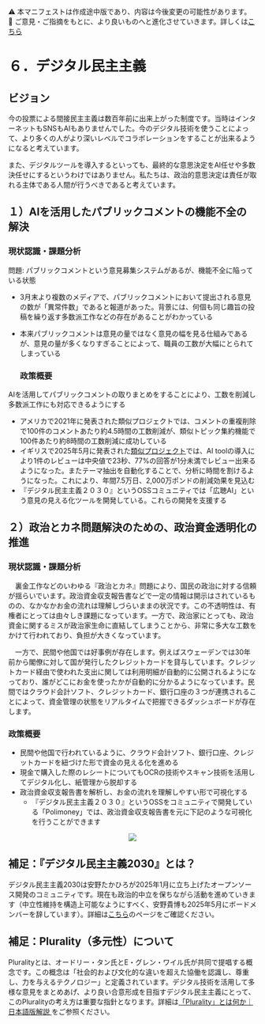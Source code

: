 ⚠️ 本マニフェストは作成途中版であり、内容は今後変更の可能性があります。  
💬 ご意見・ご指摘をもとに、より良いものへと進化させていきます。詳しくは[こちら](README.md#このマニフェスト自身もみんなの知恵を集めて改善していきます)

# ６．デジタル民主主義

## ビジョン

今の投票による間接民主主義は数百年前に出来上がった制度です。当時はインターネットもSNSもAIもありませんでした。今のデジタル技術を使うことによって、より多くの人がより深いレベルでコラボレーションをすることが出来るようになると考えています。

また、デジタルツールを導入するといっても、最終的な意思決定をAI任せや多数決任せにするというわけではありません。私たちは、政治的意思決定は責任が取れる主体である人間が行うべきであると考えています。

## １）AIを活用したパブリックコメントの機能不全の解決

### 現状認識・課題分析

問題: パブリックコメントという意見募集システムがあるが、機能不全に陥っている状態

* 3月末より複数のメディアで、パブリックコメントにおいて提出される意見の数が「異常件数」であると報道があった。背景には、何個も同じ趣旨の投稿を繰り返す多数派工作などの存在があることがわかっている  
* 本来パブリックコメントは意見の量ではなく意見の幅を見る仕組みであるが、意見の量が多くなりすぎることによって、職員の工数が大幅にとられてしまっている

  ### 政策概要

AIを活用してパブリックコメントの取りまとめをすることにより、工数を削減し多数派工作にも対応できるようにする

* アメリカで2021年に発表された類似プロジェクトでは、コメントの重複削除で100件のコメントあたり約4.5時間の工数削減が、類似トピック集約機能で100件あたり約8時間の工数削減に成功している  
* イギリスで2025年5月に発表された[類似プロジェクト](%20https://ai.gov.uk/blogs/evaluating-consult-an-ai-tool-for-enhanced-public-consultation-analysis/)では、AI toolの導入により1件のレビューは中央値で23秒、77%の回答が1分未満でレビュー出来るようになった。またテーマ抽出を自動化することで、分析に時間を割けるようになった。これにより、年間7.5万日、2,000万ポンドの削減効果を見込む  
* 『デジタル民主主義２０３０』というOSSコミュニティでは「広聴AI」という意見の見える化ツールを開発している。これらの開発を支援する

## ２）政治とカネ問題解決のための、政治資金透明化の推進

### 現状認識・課題分析

　裏金工作などのいわゆる『政治とカネ』問題により、国民の政治に対する信頼が揺らいでいます。政治資金収支報告書などで一定の情報は開示はされているものの、なかなかお金の流れは理解しづらいままの状況です。この不透明性は、有権者にとっては由々しき課題になっています。一方で、政治家にとっても、政治資金に関するミスが政治家生命に直結してしまうことから、非常に多大な工数をかけて行われており、負担が大きくなっています。

　一方で、民間や他国では好事例が存在します。例えばスウェーデンでは30年前から閣僚に対して国が発行したクレジットカードを貸与しています。クレジットカード経由で使われた支出に関しては利用明細が自動的に公開されるようになっており、誰がどこにお金を使ったかが自動的に分かるようになっています。民間ではクラウド会計ソフト、クレジットカード、銀行口座の３つが連携されることによって、資金管理の状態をリアルタイムで把握できるダッシュボードが存在します。

### 政策概要

* 民間や他国で行われているように、クラウド会計ソフト、銀行口座、クレジットカードを紐づけた形で資金の見える化を進める  
* 現金で購入した際のレシートについてもOCRの技術やスキャン技術を活用してデジタル化し、紙管理から脱却する
* 政治資金収支報告書を解析し、お金の流れを理解しやすい形で可視化する  
  * 『デジタル民主主義２０３０』というOSSをコミュニティで開発している「Polimoney」では、政治資金収支報告書を元に下記のような可視化を行うことができます  
<p align="center">
  <img src="https://github.com/user-attachments/assets/bf5de7d9-c5d6-4eea-8154-579693106340">
</p>


## 補足：『デジタル民主主義2030』とは？

デジタル民主主義2030は安野たかひろが2025年1月に立ち上げたオープンソース開発のコミュニティです。現在も政治的中立を保ちながら活動を進めていきます（中立性維持を構造上可能なようにすべく、安野貴博も2025年5月にボードメンバーを辞しています）。詳細は[こちら](https://dd2030.org/)のページをご確認ください。

## 補足：Plurality（多元性）について

Pluralityとは、オードリー・タン氏とE・グレン・ワイル氏が共同で提唱する概念です。この概念は「社会的および文化的な違いを超えた協働を認識し、尊重し、力を与えるテクノロジー」と定義されています。デジタル技術を活用して多様な意見をまとめあげ、より良い合意形成を目指すデジタル民主主義にとって、このPluralityの考え方は重要な指針となります。詳細は[「Plurality」とは何か｜日本語版解説
](https://wired.jp/article/what-is-plurality-book/)をご参照ください。